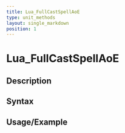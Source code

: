 ```yaml
---
title: Lua_FullCastSpellAoE
type: unit_methods
layout: single_markdown
position: 1
---
```


# Lua_FullCastSpellAoE

## Description

## Syntax

## Usage/Example



